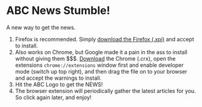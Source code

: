 # ABC News Stumble!
A new way to get the news.

1. Firefox is recommended. Simply [download the Firefox (.xpi)](https://github.com/phocks/abc-stumble/releases) and accept to install.
2. Also works on Chrome, but Google made it a pain in the ass to install without giving them $$$. [Download](https://github.com/phocks/abc-stumble/releases) the Chrome (.crx), open the extensions `chrome://extensions` window first and enable developer mode (switch up top right), and then drag the file on to your browser and accept the warnings to install.
3. Hit the ABC Logo to get the NEWS!
4. The browser extension will periodically gather the latest articles for you. So click again later, and enjoy!
